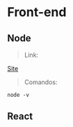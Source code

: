 # Front-end

## Node

> Link:

[Site](https://nodejs.org/en)

> Comandos:

```
node -v
```

## React

> 

